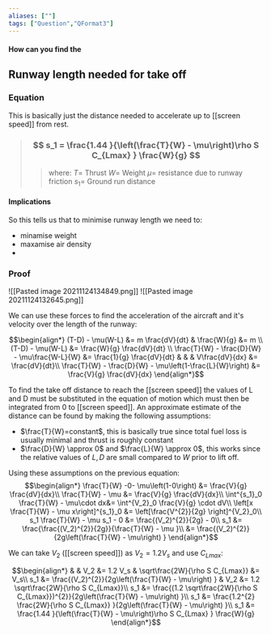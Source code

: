 ```yaml
---
aliases: [""]
tags: ["Question","QFormat3"]
---
```


#### How can you find the
## Runway length needed for take off
### Equation
This is basically just the distance needed to accelerate up to [[screen speed]] from rest.

> ### $$ s_1 = \frac{1.44 }{\left(\frac{T}{W} - \mu\right)\rho S C_{Lmax} } \frac{W}{g} $$ 
>> where:
>> $T=$ Thrust
>> $W=$ Weight
>> $\mu=$ resistance due to runway friction
>> $s_1=$ Ground run distance

#### Implications

So this tells us that to minimise runway length we need to:
- minamise weight
- maxamise air density
- 

### Proof

![[Pasted image 20211124134849.png]]
![[Pasted image 20211124132645.png]]

We can use these forces to find the acceleration of the aircraft and it's velocity over the length of the runway:

$$\begin{align*}
   (T-D) - \mu(W-L) &= m \frac{dV}{dt} & \frac{W}{g} &= m \\
(T-D) - \mu(W-L) &= \frac{W}{g} \frac{dV}{dt} \\
\frac{T}{W} - \frac{D}{W} - \mu\frac{W-L}{W} &= \frac{1}{g} \frac{dV}{dt} & & & V\frac{dV}{dx} &= \frac{dV}{dt}\\
\frac{T}{W} - \frac{D}{W} - \mu\left(1-\frac{L}{W}\right) &= \frac{V}{g} \frac{dV}{dx}
\end{align*}$$

To find the take off distance to reach the [[screen speed]] the values of L and D must be substituted in the equation of motion which must then be integrated from 0 to [[screen speed]]. An approximate estimate of the distance can be found by making the following assumptions:
- $\frac{T}{W}=constant$, this is basically true since total fuel loss is usually minimal and thrust is roughly constant
- $\frac{D}{W} \approx 0$ and $\frac{L}{W} \approx 0$, this works since the relative values of $L,D$ are small compared to $W$ prior to lift off.

Using these assumptions on the previous equation:
$$\begin{align*}
\frac{T}{W} -0- \mu\left(1-0\right) &= \frac{V}{g} \frac{dV}{dx}\\
\frac{T}{W} - \mu &= \frac{V}{g} \frac{dV}{dx}\\
\int^{s_1}_0 \frac{T}{W} - \mu\cdot dx&= \int^{V_2}_0 \frac{V}{g} \cdot dV\\
\left[x \frac{T}{W} - \mu x\right]^{s_1}_0 &=  \left[\frac{V^{2}}{2g} \right]^{V_2}_0\\
s_1 \frac{T}{W} - \mu s_1 - 0 &= \frac{(V_2)^{2}}{2g} - 0\\
s_1 &= \frac{\frac{(V_2)^{2}}{2g}}{\frac{T}{W} - \mu }\\
&= \frac{(V_2)^{2}}{2g\left(\frac{T}{W} - \mu\right) }
\end{align*}$$

We can take $V_2$ ([[screen speed]]) as $V_2 = 1.2 V_s$ and use $C_{Lmax}$:

$$\begin{align*}
& & V_2 &= 1.2 V_s & \sqrt\frac{2W}{\rho S C_{Lmax}} &= V_s\\
s_1 &= \frac{(V_2)^{2}}{2g\left(\frac{T}{W} - \mu\right) } & V_2 &= 1.2 \sqrt\frac{2W}{\rho S C_{Lmax}}\\
s_1 &= \frac{(1.2 \sqrt\frac{2W}{\rho S C_{Lmax}})^{2}}{2g\left(\frac{T}{W} - \mu\right) }\\
s_1 &= \frac{1.2^{2} \frac{2W}{\rho S C_{Lmax}} }{2g\left(\frac{T}{W} - \mu\right) }\\
s_1 &= \frac{1.44 }{\left(\frac{T}{W} - \mu\right)\rho S C_{Lmax} } \frac{W}{g}
\end{align*}$$
